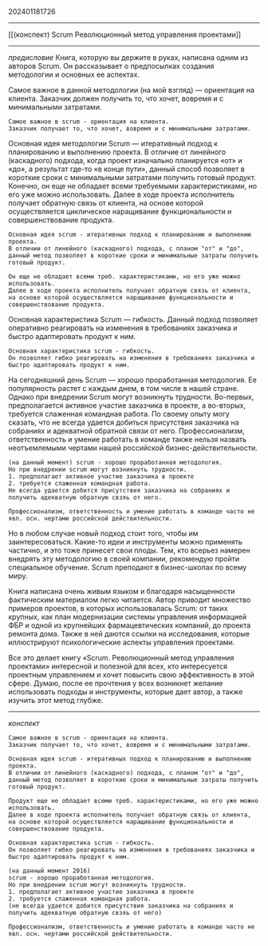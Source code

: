 202401181726
***
[[(конспект) Scrum Революционный метод управления проектами]]
***
*предисловие*
Книга, которую вы держите в руках, написана одним из авторов Scrum. Он рассказывает о предпосылках создания методологии и основных ее аспектах.

Самое важное в данной методологии (на мой взгляд) — ориентация на клиента. Заказчик должен получить то, что хочет, вовремя и с минимальными затратами.

```
Самое важное в scrum - ориентация на клиента. 
Заказчик получает то, что хочет, вовремя и с минимальными затратами.
```

Основная идея методологии Scrum — итеративный подход к планированию и выполнению проекта. В отличие от линейного (каскадного) подхода, когда проект изначально планируется «от» и «до», а результат где-то «в конце пути», данный способ позволяет в короткие сроки с минимальными затратами получить готовый продукт. Конечно, он еще не обладает всеми требуемыми характеристиками, но его уже можно использовать. Далее в ходе проекта исполнитель получает обратную связь от клиента, на основе которой осуществляется циклическое наращивание функциональности и совершенствование продукта.

```
Основная идея scrum - итеративных подход к планированию и выполнению проекта.
В отличии от линейного (каскадного) подхода, с планом "от" и "до", 
данный метод позволяет в короткие сроки и минимальные затраты получить готовый продукт.

Он еще не обладает всеми треб. характеристиками, но его уже можно использовать.
Далее в ходе проекта исполнитель получает обратную связь от клиента, на основе которой осуществляется наращивание функциональности и совершенствование продукта.
```

Основная характеристика Scrum — гибкость. Данный подход позволяет оперативно реагировать на изменения в требованиях заказчика и быстро адаптировать продукт к ним.

```
Основная характеристика scrum - гибкость.
Он позволяет гибко реагировать на изменения в требованиях заказчика и быстро адаптировать продукт к ним.
```

На сегодняшний день Scrum — хорошо проработанная методология. Ее популярность растет с каждым днем, в том числе в нашей стране. Однако при внедрении Scrum могут возникнуть трудности. Во-первых, предполагается активное участие заказчика в проекте, а во-вторых, требуется слаженная командная работа. По своему опыту могу сказать, что не всегда удается добиться присутствия заказчика на собраниях и адекватной обратной связи от него. Профессионализм, ответственность и умение работать в команде также нельзя назвать неотъемлемыми чертами нашей российской бизнес-действительности.

```
(на данный момент) scrum - хорошо проработанная методология.
Но при внедрении scrum могут возникнуть трудности. 
1. предполагает активное участие заказчика в проекте
2. требуется слаженная командная работа.
Не всегда удается добится присутствия заказчика на собраниях и получить адекватную обратную свзяь от него.

Профессионализм, ответственность и умение работать в команде часто не явл. осн. чертами российской действительности.
```

Но в любом случае новый подход стоит того, чтобы им заинтересоваться. Какие-то идеи и инструменты можно применять частично, и это тоже принесет свои плоды. Тем, кто всерьез намерен внедрять эту методологию в своей компании, рекомендую пройти специальное обучение. Scrum преподают в бизнес-школах по всему миру.

Книга написана очень живым языком и благодаря насыщенности фактическим материалом легко читается. Автор приводит множество примеров проектов, в которых использовалась Scrum: от таких крупных, как план модернизации системы управления информацией ФБР и одной из крупнейших фармацевтических компаний, до проекта ремонта дома. Также в ней даются ссылки на исследования, которые иллюстрируют психологические аспекты управления проектами.

Все это делает книгу «Scrum. Революционный метод управления проектами» интересной и полезной для всех, кто интересуется проектным управлением и хочет повысить свою эффективность в этой сфере. Думаю, после ее прочтения у всех возникнет желание использовать подходы и инструменты, которые дает автор, а также изучить этот метод глубже.

***

*конспект*
```
Самое важное в scrum - ориентация на клиента. 
Заказчик получает то, что хочет, вовремя и с минимальными затратами.

Основная идея scrum - итеративных подход к планированию и выполнению проекта.
В отличии от линейного (каскадного) подхода, с планом "от" и "до", 
данный метод позволяет в короткие сроки и минимальные затраты получить готовый продукт.

Продукт еще не обладает всеми треб. характеристиками, но его уже можно использовать.
Далее в ходе проекта исполнитель получает обратную связь от клиента, на основе которой осуществляется наращивание функциональности и совершенствование продукта.

Основная характеристика scrum - гибкость.
Он позволяет гибко реагировать на изменения в требованиях заказчика и быстро адаптировать продукт к ним.

(на данный момент 2016) 
scrum - хорошо проработанная методология.
Но при внедрении scrum могут возникнуть трудности. 
1. предполагает активное участие заказчика в проекте
2. требуется слаженная командная работа.
(не всегда удается добится присутствия заказчика на собраниях и получить адекватную обратную свзяь от него)

Профессионализм, ответственность и умение работать в команде часто не явл. осн. чертами российской действительности.
```